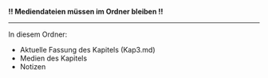 **!! Mediendateien müssen im Ordner bleiben !!**

---

In diesem Ordner:

* Aktuelle Fassung des Kapitels (Kap3.md)
* Medien des Kapitels
* Notizen